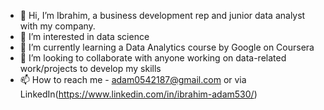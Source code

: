 - 👋 Hi, I’m Ibrahim, a business development rep and junior data analyst with my company.
- 👀 I’m interested in data science
- 🌱 I’m currently learning a Data Analytics course by Google on Coursera
- 💞️ I’m looking to collaborate with anyone working on data-related work/projects to develop my skills
- 📫 How to reach me - adam0542187@gmail.com or via LinkedIn(https://www.linkedin.com/in/ibrahim-adam530/)

<!---
IbraAdam/IbraAdam is a ✨ special ✨ repository because its `README.md` (this file) appears on your GitHub profile.
You can click the Preview link to take a look at your changes.
--->

